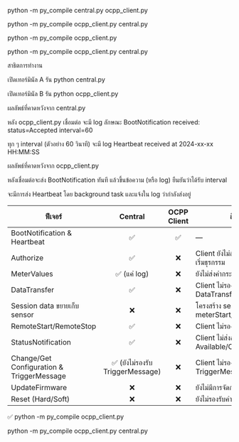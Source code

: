 python -m py_compile central.py ocpp_client.py

python -m py_compile ocpp_client.py central.py

python -m py_compile ocpp_client.py

python -m py_compile ocpp_client.py central.py

สาธิตการทำงาน

เปิดเทอร์มินัล A รัน python central.py

เปิดเทอร์มินัล B รัน python ocpp_client.py

ผลลัพธ์ที่คาดหวังจาก central.py

หลัง ocpp_client.py เชื่อมต่อ จะมี log ลักษณะ
BootNotification received: status=Accepted interval=60

ทุก ๆ interval (ตัวอย่าง 60 วินาที) จะมี log
Heartbeat received at 2024-xx-xx HH:MM:SS

ผลลัพธ์ที่คาดหวังจาก ocpp_client.py

หลังเชื่อมต่อจะส่ง BootNotification ทันที แล้วขึ้นข้อความ (หรือ log) ยืนยันว่าได้รับ interval

จะมีการส่ง Heartbeat โดย background task และแจ้งใน log ว่ากำลังส่งอยู่


| ฟีเจอร์                                   |             Central             | OCPP Client | สิ่งที่ยังขาด                                   |
| ----------------------------------------- | :-----------------------------: | :---------: | ----------------------------------------------- |
| BootNotification & Heartbeat              |                ✅                |      ✅      | —                                               |
| Authorize                                 |                ✅                |      ❌      | Client ยังไม่ส่ง `Authorize` ก่อนเริ่มธุรกรรม   |
| MeterValues                               |           ✅ (แค่ log)           |      ❌      | ยังไม่ส่งค่ากระแส/แรงดัน/SoC ฯลฯ                |
| DataTransfer                              |                ✅                |      ❌      | Client ไม่รองรับการส่ง/รับ DataTransfer         |
| Session data ขยายเก็บ sensor              |                ❌                |      ❌      | โครงสร้าง session ยังเก็บเฉพาะ meterStart/stop  |
| RemoteStart/RemoteStop                    |                ✅                |      ❌      | Client ไม่รองรับคำสั่งระยะไกล                   |
| StatusNotification                        |                ✅                |      ❌      | Client ไม่ส่งสถานะ Available/Charging/Finishing |
| Change/Get Configuration & TriggerMessage | ✅ (ยังไม่รองรับ TriggerMessage) |      ❌      | Client ไม่รองรับ และ TriggerMessage ยังขาด      |
| UpdateFirmware                            |                ❌                |      ❌      | ยังไม่มีการจัดการอัปเดตเฟิร์มแวร์               |
| Reset (Hard/Soft)                         |                ❌                |      ❌      | ยังไม่รองรับคำสั่งรีเซ็ต                        |


✅ python -m py_compile ocpp_client.py

python -m py_compile ocpp_client.py central.py



